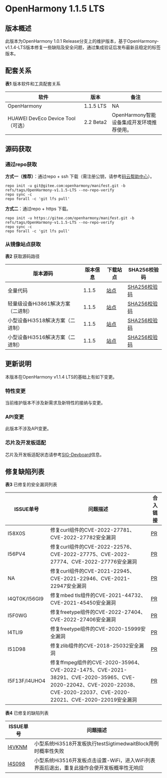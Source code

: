 # OpenHarmony 1.1.5 LTS


## 版本概述

此版本为OpenHarmony 1.0.1 Release分支上的维护版本，基于OpenHarmony-v1.1.4-LTS版本修复一些缺陷及安全问题，通过集成验证后发布最新且稳定的标签版本。


## 配套关系

  **表1** 版本软件和工具配套关系

| 软件 | 版本 | 备注 | 
| -------- | -------- | -------- |
| OpenHarmony | 1.1.5&nbsp;LTS | NA | 
| HUAWEI&nbsp;DevEco&nbsp;Device&nbsp;Tool（可选） | 2.2&nbsp;Beta2 | OpenHarmony智能设备集成开发环境推荐使用。 | 


## 源码获取


### 通过repo获取

**方式一（推荐）**：通过repo + ssh 下载（需注册公钥，请参考[码云帮助中心](https://gitee.com/help/articles/4191)）。

  
```
repo init -u git@gitee.com:openharmony/manifest.git -b refs/tags/OpenHarmony-v1.1.5-LTS --no-repo-verify
repo sync -c
repo forall -c 'git lfs pull'
```

**方式二**：通过repo + https 下载。

  
```
repo init -u https://gitee.com/openharmony/manifest.git -b refs/tags/OpenHarmony-v1.1.5-LTS --no-repo-verify
repo sync -c
repo forall -c 'git lfs pull'
```


### 从镜像站点获取

  **表2** 获取源码路径

| 版本源码 | 版本信息 | 下载站点 | SHA256校验码 | 
| -------- | -------- | -------- | -------- |
| 全量代码 | 1.1.5 | [站点](https://repo.huaweicloud.com/harmonyos/os/1.1.5/code-v1.1.5-LTS.tar.gz) | [SHA256校验码](https://repo.huaweicloud.com/harmonyos/os/1.1.5/code-v1.1.5-LTS.tar.gz.sha256) | 
| 轻量级设备Hi3861解决方案（二进制） | 1.1.5 | [站点](https://repo.huaweicloud.com/harmonyos/os/1.1.5/wifiiot-1.1.5.tar.gz) | [SHA256校验码](https://repo.huaweicloud.com/harmonyos/os/1.1.5/wifiiot-1.1.5.tar.gz.sha256) | 
| 小型设备Hi3518解决方案（二进制） | 1.1.5 | [站点](https://repo.huaweicloud.com/harmonyos/os/1.1.5/ipcamera_hi3518ev300-1.1.5.tar.gz) | [SHA256校验码](https://repo.huaweicloud.com/harmonyos/os/1.1.5/ipcamera_hi3518ev300-1.1.5.tar.gz.sha256) | 
| 小型设备Hi3516解决方案（二进制） | 1.1.5 | [站点](https://repo.huaweicloud.com/harmonyos/os/1.1.5/ipcamera_hi3516dv300-1.1.5.tar.gz) | [SHA256校验码](https://repo.huaweicloud.com/harmonyos/os/1.1.5/ipcamera_hi3516dv300-1.1.5.tar.gz.sha256) | 


## 更新说明

本版本在OpenHarmony v1.1.4 LTS的基础上有如下变更。


### 特性变更

当前维护版本不涉及新需求及新特性的接纳与变更。


### API变更

此版本不涉及API变更。


### 芯片及开发板适配

芯片及开发板适配状态请参考[SIG-Devboard](https://gitee.com/openharmony/community/blob/master/sig/sig-devboard/sig_devboard_cn.md)信息。


## 修复缺陷列表

  **表3** 已修复的安全漏洞列表

| ISSUE单号 | 问题描述 | 合入链接 | 
| -------- | -------- | -------- |
| I58X0S | 修复curl组件的CVE-2022-27781、CVE-2022-27782安全漏洞 | [PR](https://gitee.com/openharmony/third_party_curl/pulls/60) | 
| I56PV4 | 修复curl组件的CVE-2022-22576、CVE-2022-27775、CVE-2022-27774、CVE-2022-27776安全漏洞 | [PR](https://gitee.com/openharmony/third_party_curl/pulls/54) | 
| NA | 修复curl组件的CVE-2021-22945、CVE-2021-22946、CVE-2021-22947安全漏洞 | [PR](https://gitee.com/openharmony/third_party_curl/pulls/56) | 
| I4QT0K/I56GI9 | 修复mbed&nbsp;tls组件的CVE-2021-44732、CVE-2021-45450安全漏洞 | [PR](https://gitee.com/openharmony/third_party_mbedtls/pulls/30) | 
| I5F0WG | 修复freetype组件的CVE-2022-27404、CVE-2022-27406安全漏洞 | [PR](https://gitee.com/openharmony/third_party_freetype/pulls/22) | 
| I4TLI9 | 修复freetype组件的CVE-2020-15999安全漏洞 | [PR](https://gitee.com/openharmony/third_party_freetype/pulls/7) | 
| I51D98 | 修复zlib组件的CVE-2018-25032安全漏洞 | [PR](https://gitee.com/openharmony/third_party_zlib/pulls/31) | 
| I5F13F/I4UHO4 | 修复ffmpeg组件的CVE-2020-35964、CVE-2022-1475、CVE-2021-38291、CVE-2020-35965、CVE-2020-22042、CVE-2020-22038、CVE-2020-22037、CVE-2020-22021、CVE-2020-22019安全漏洞 | [PR](https://gitee.com/openharmony/device_hisilicon_third_party_ffmpeg/pulls/17) | 

  **表4** 已修复的缺陷列表

| ISSUE单号 | 问题描述 | 
| -------- | -------- |
| [I4VKNM](https://gitee.com/openharmony/xts_acts/issues/I4VKNM) | 小型系统Hi3518开发板执行testSigtimedwaitBlock用例时概率性失败 | 
| [I4S098](https://gitee.com/openharmony/applications_sample_camera/issues/I4S098) | 小型系统Hi3516开发板点击设置-WiFi，进入WiFi列表界面后退出，重复此操作会使开发板概率性无响应 | 
